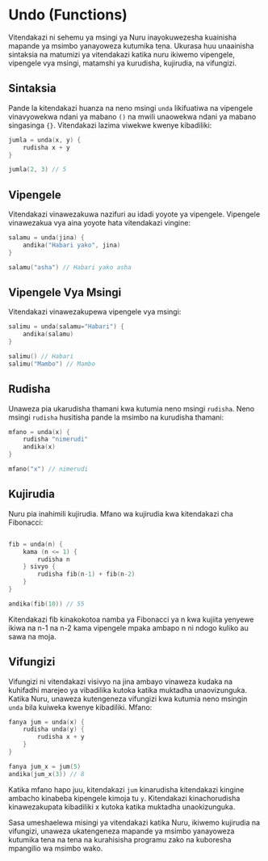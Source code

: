# Undo (Functions)

Vitendakazi ni sehemu ya msingi ya Nuru inayokuwezesha kuainisha mapande ya msimbo yanayoweza kutumika tena. Ukurasa huu unaainisha sintaksia na matumizi ya vitendakazi katika nuru ikiwemo vipengele, vipengele vya msingi, matamshi ya kurudisha, kujirudia, na vifungizi.

## Sintaksia

Pande la kitendakazi huanza na neno msingi `unda` likifuatiwa na vipengele vinavyowekwa ndani ya mabano `()` na mwili unaowekwa ndani ya mabano singasinga `{}`. Vitendakazi lazima viwekwe kwenye kibadiliki:

```go
jumla = unda(x, y) {
    rudisha x + y
}

jumla(2, 3) // 5
```

## Vipengele

Vitendakazi vinawezakuwa nazifuri au idadi yoyote ya vipengele. Vipengele vinawezakua vya aina yoyote hata vitendakazi vingine:

```go
salamu = unda(jina) {
    andika("Habari yako", jina)
}

salamu("asha") // Habari yako asha
```

## Vipengele Vya Msingi

Vitendakazi vinawezakupewa vipengele vya msingi:

```go
salimu = unda(salamu="Habari") {
    andika(salamu)
}

salimu() // Habari
salimu("Mambo") // Mambo
```

## Rudisha

Unaweza pia ukarudisha thamani kwa kutumia neno msingi `rudisha`. Neno msingi `rudisha` husitisha pande la msimbo na kurudisha thamani:

```go
mfano = unda(x) {
    rudisha "nimerudi"
    andika(x)
}

mfano("x") // nimerudi
```

## Kujirudia

Nuru pia inahimili kujirudia. Mfano wa kujirudia kwa kitendakazi cha Fibonacci:

```go

fib = unda(n) {
    kama (n <= 1) {
        rudisha n
    } sivyo {
        rudisha fib(n-1) + fib(n-2)
    }
}

andika(fib(10)) // 55
```

Kitendakazi fib kinakokotoa namba ya Fibonacci ya n kwa kujiita yenyewe ikiwa na n-1 na n-2 kama vipengele mpaka ambapo n ni ndogo kuliko au sawa na moja.

## Vifungizi

Vifungizi ni vitendakazi visivyo na jina ambayo vinaweza kudaka na kuhifadhi marejeo ya vibadilika kutoka katika muktadha unaovizunguka. Katika Nuru, unaweza kutengeneza vifungizi kwa kutumia neno msingin `unda` bila kuiweka kwenye kibadiliki. Mfano:

```go
fanya jum = unda(x) {
    rudisha unda(y) {
        rudisha x + y
    }
}

fanya jum_x = jum(5)
andika(jum_x(3)) // 8
```

Katika mfano hapo juu, kitendakazi `jum` kinarudisha kitendakazi kingine ambacho kinabeba kipengele kimoja tu `y`. Kitendakazi kinachorudisha kinawezakupata kibadiliki x kutoka katika muktadha unaokizunguka.

Sasa umeshaelewa misingi ya vitendakazi katika Nuru, ikiwemo kujirudia na vifungizi, unaweza ukatengeneza mapande ya msimbo yanayoweza kutumika tena na tena na kurahisisha programu zako na kuboresha mpangilio wa msimbo wako.
